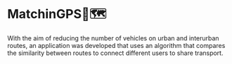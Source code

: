 # MatchinGPS📍🗺️
With the aim of reducing the number of vehicles on urban and interurban routes, an application was developed that uses an algorithm that compares the similarity between routes to connect different users to share transport.
